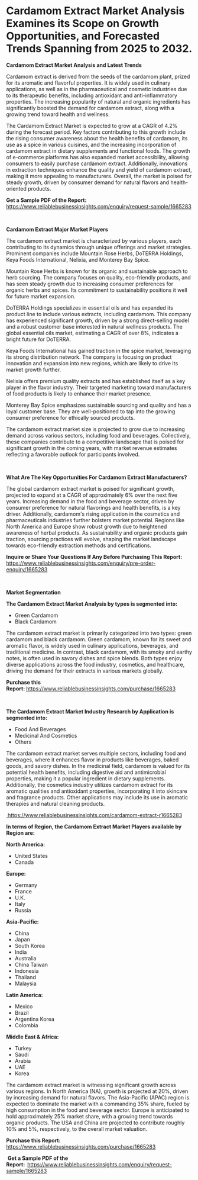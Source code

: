 <p><h1>Cardamom Extract Market Analysis Examines its Scope on Growth Opportunities, and Forecasted Trends Spanning from 2025 to 2032.</h1></p><p><strong>Cardamom Extract Market Analysis and Latest Trends</strong></p>
<p><p>Cardamom extract is derived from the seeds of the cardamom plant, prized for its aromatic and flavorful properties. It is widely used in culinary applications, as well as in the pharmaceutical and cosmetic industries due to its therapeutic benefits, including antioxidant and anti-inflammatory properties. The increasing popularity of natural and organic ingredients has significantly boosted the demand for cardamom extract, along with a growing trend toward health and wellness.</p><p>The Cardamom Extract Market is expected to grow at a CAGR of 4.2% during the forecast period. Key factors contributing to this growth include the rising consumer awareness about the health benefits of cardamom, its use as a spice in various cuisines, and the increasing incorporation of cardamom extract in dietary supplements and functional foods. The growth of e-commerce platforms has also expanded market accessibility, allowing consumers to easily purchase cardamom extract. Additionally, innovations in extraction techniques enhance the quality and yield of cardamom extract, making it more appealing to manufacturers. Overall, the market is poised for steady growth, driven by consumer demand for natural flavors and health-oriented products.</p></p>
<p><strong>Get a Sample PDF of the Report:&nbsp;</strong> <a href="https://www.reliablebusinessinsights.com/enquiry/request-sample/1665283?utm_campaign=2721&utm_medium=2&utm_source=Github&utm_content=ia&utm_term=19042025&utm_id=cardamom-extract">https://www.reliablebusinessinsights.com/enquiry/request-sample/1665283</a></p>
<p>&nbsp;</p>
<p><strong>Cardamom Extract Major Market Players</strong></p>
<p><p>The cardamom extract market is characterized by various players, each contributing to its dynamics through unique offerings and market strategies. Prominent companies include Mountain Rose Herbs, DoTERRA Holdings, Keya Foods International, Nelixia, and Monterey Bay Spice.</p><p>Mountain Rose Herbs is known for its organic and sustainable approach to herb sourcing. The company focuses on quality, eco-friendly products, and has seen steady growth due to increasing consumer preferences for organic herbs and spices. Its commitment to sustainability positions it well for future market expansion.</p><p>DoTERRA Holdings specializes in essential oils and has expanded its product line to include various extracts, including cardamom. This company has experienced significant growth, driven by a strong direct-selling model and a robust customer base interested in natural wellness products. The global essential oils market, estimating a CAGR of over 8%, indicates a bright future for DoTERRA.</p><p>Keya Foods International has gained traction in the spice market, leveraging its strong distribution network. The company is focusing on product innovation and expansion into new regions, which are likely to drive its market growth further. </p><p>Nelixia offers premium quality extracts and has established itself as a key player in the flavor industry. Their targeted marketing toward manufacturers of food products is likely to enhance their market presence.</p><p>Monterey Bay Spice emphasizes sustainable sourcing and quality and has a loyal customer base. They are well-positioned to tap into the growing consumer preference for ethically sourced products.</p><p>The cardamom extract market size is projected to grow due to increasing demand across various sectors, including food and beverages. Collectively, these companies contribute to a competitive landscape that is poised for significant growth in the coming years, with market revenue estimates reflecting a favorable outlook for participants involved.</p></p>
<p>&nbsp;</p>
<p><strong>What Are The Key Opportunities For Cardamom Extract Manufacturers?</strong></p>
<p><p>The global cardamom extract market is poised for significant growth, projected to expand at a CAGR of approximately 6% over the next five years. Increasing demand in the food and beverage sector, driven by consumer preference for natural flavorings and health benefits, is a key driver. Additionally, cardamom's rising application in the cosmetics and pharmaceuticals industries further bolsters market potential. Regions like North America and Europe show robust growth due to heightened awareness of herbal products. As sustainability and organic products gain traction, sourcing practices will evolve, shaping the market landscape towards eco-friendly extraction methods and certifications.</p></p>
<p><strong>Inquire or Share Your Questions If Any Before Purchasing This Report:</strong> <a href="https://www.reliablebusinessinsights.com/enquiry/pre-order-enquiry/1665283?utm_campaign=2721&utm_medium=2&utm_source=Github&utm_content=ia&utm_term=19042025&utm_id=cardamom-extract">https://www.reliablebusinessinsights.com/enquiry/pre-order-enquiry/1665283</a></p>
<p>&nbsp;</p>
<p><strong>Market Segmentation</strong></p>
<p><strong>The Cardamom Extract Market Analysis by types is segmented into:</strong></p>
<p><ul><li>Green Cardamom</li><li>Black Cardamom</li></ul></p>
<p><p>The cardamom extract market is primarily categorized into two types: green cardamom and black cardamom. Green cardamom, known for its sweet and aromatic flavor, is widely used in culinary applications, beverages, and traditional medicine. In contrast, black cardamom, with its smoky and earthy notes, is often used in savory dishes and spice blends. Both types enjoy diverse applications across the food industry, cosmetics, and healthcare, driving the demand for their extracts in various markets globally.</p></p>
<p><strong>Purchase this Report:&nbsp;</strong><a href="https://www.reliablebusinessinsights.com/purchase/1665283?utm_campaign=2721&utm_medium=2&utm_source=Github&utm_content=ia&utm_term=19042025&utm_id=cardamom-extract">https://www.reliablebusinessinsights.com/purchase/1665283</a></p>
<p>&nbsp;</p>
<p><strong>The Cardamom Extract Market Industry Research by Application is segmented into:</strong></p>
<p><ul><li>Food And Beverages</li><li>Medicinal And Cosmetics</li><li>Others</li></ul></p>
<p><p>The cardamom extract market serves multiple sectors, including food and beverages, where it enhances flavor in products like beverages, baked goods, and savory dishes. In the medicinal field, cardamom is valued for its potential health benefits, including digestive aid and antimicrobial properties, making it a popular ingredient in dietary supplements. Additionally, the cosmetics industry utilizes cardamom extract for its aromatic qualities and antioxidant properties, incorporating it into skincare and fragrance products. Other applications may include its use in aromatic therapies and natural cleaning products.</p></p>
<p><a href="https://www.reliablebusinessinsights.com/cardamom-extract-r1665283?utm_campaign=2721&utm_medium=2&utm_source=Github&utm_content=ia&utm_term=19042025&utm_id=cardamom-extract">&nbsp;https://www.reliablebusinessinsights.com/cardamom-extract-r1665283</a></p>
<p><strong>In terms of Region, the Cardamom Extract Market Players available by Region are:</strong></p>
<p>
    <p> <strong> North America: </strong>
        <ul>
            <li>United States</li>
            <li>Canada</li>
        </ul>
        </p> 
    <p> <strong> Europe: </strong>
        <ul>
            <li>Germany</li>
            <li>France</li>
            <li>U.K.</li>
            <li>Italy</li>
            <li>Russia</li>
        </ul>
        </p> 
    <p> <strong> Asia-Pacific: </strong>
        <ul>
            <li>China</li>
            <li>Japan</li>
            <li>South Korea</li>
            <li>India</li>
            <li>Australia</li>
            <li>China Taiwan</li>
            <li>Indonesia</li>
            <li>Thailand</li>
            <li>Malaysia</li>
        </ul>
        </p> 
    <p> <strong> Latin America: </strong>
        <ul>
            <li>Mexico</li>
            <li>Brazil</li>
            <li>Argentina Korea</li>
            <li>Colombia</li>
        </ul>
        </p> 
    <p> <strong> Middle East & Africa: </strong>
        <ul>
            <li>Turkey</li>
            <li>Saudi</li>
            <li>Arabia</li>
            <li>UAE</li>
            <li>Korea</li>
        </ul>
    </p>
    </p>
<p><p>The cardamom extract market is witnessing significant growth across various regions. In North America (NA), growth is projected at 20%, driven by increasing demand for natural flavors. The Asia-Pacific (APAC) region is expected to dominate the market with a commanding 35% share, fueled by high consumption in the food and beverage sector. Europe is anticipated to hold approximately 25% market share, with a growing trend towards organic products. The USA and China are projected to contribute roughly 10% and 5%, respectively, to the overall market valuation.</p></p>
<p><strong>Purchase this Report: </strong><a href="https://www.reliablebusinessinsights.com/purchase/1665283?utm_campaign=2721&utm_medium=2&utm_source=Github&utm_content=ia&utm_term=19042025&utm_id=cardamom-extract">https://www.reliablebusinessinsights.com/purchase/1665283</a></p>
<p>&nbsp;<strong>Get a Sample PDF of the Report:&nbsp;&nbsp;</strong><a href="https://www.reliablebusinessinsights.com/enquiry/request-sample/1665283?utm_campaign=2721&utm_medium=2&utm_source=Github&utm_content=ia&utm_term=19042025&utm_id=cardamom-extract">https://www.reliablebusinessinsights.com/enquiry/request-sample/1665283</a></p>
<p><strong></strong></p>
<p><p></p><p></p><p></p></p>